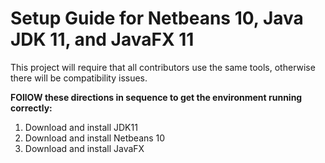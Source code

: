 <h1>Setup Guide for Netbeans 10, Java JDK 11, and JavaFX 11</h1>

<p>This project will require that all contributors use the same tools, otherwise there will be compatibility issues.</p>
<strong>FOllOW these directions in sequence to get the environment running correctly:</strong>
<ol>
  <li>Download and install JDK11</li>
  <li>Download and install Netbeans 10</li>
  <li>Download and install JavaFX</li>
</ol>

